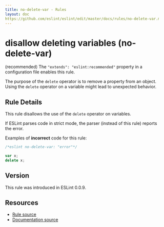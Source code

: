 ```yaml
---
title: no-delete-var - Rules
layout: doc
https://github.com/eslint/eslint/edit/master/docs/rules/no-delete-var.md
---
```

<!-- Note: No pull requests accepted for this file. See README.md in the root directory for details. -->

# disallow deleting variables (no-delete-var)

(recommended) The `"extends": "eslint:recommended"` property in a configuration file enables this rule.

The purpose of the `delete` operator is to remove a property from an object. Using the `delete` operator on a variable might lead to unexpected behavior.

## Rule Details

This rule disallows the use of the `delete` operator on variables.

If ESLint parses code in strict mode, the parser (instead of this rule) reports the error.

Examples of **incorrect** code for this rule:

```js
/*eslint no-delete-var: "error"*/

var x;
delete x;
```

## Version

This rule was introduced in ESLint 0.0.9.

## Resources

* [Rule source](https://github.com/eslint/eslint/tree/master/lib/rules/no-delete-var.js)
* [Documentation source](https://github.com/eslint/eslint/tree/master/docs/rules/no-delete-var.md)

